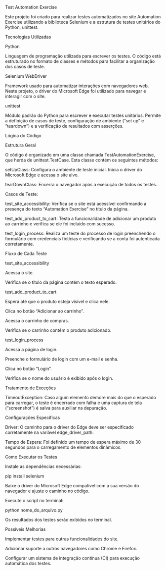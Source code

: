 Test Automation Exercise

Este projeto foi criado para realizar testes automatizados no site Automation Exercise utilizando a biblioteca Selenium e a estrutura de testes unitários do Python, unittest.

Tecnologias Utilizadas

Python

Linguagem de programação utilizada para escrever os testes. O código está estruturado no formato de classes e métodos para facilitar a organização dos casos de teste.

Selenium WebDriver

Framework usado para automatizar interações com navegadores web. Neste projeto, o driver do Microsoft Edge foi utilizado para navegar e interagir com o site.

unittest

Módulo padrão do Python para escrever e executar testes unitários. Permite a definição de casos de teste, configuração de ambiente (“set up” e “teardown”) e a verificação de resultados com asserções.

Lógica do Código

Estrutura Geral

O código é organizado em uma classe chamada TestAutomationExercise, que herda de unittest.TestCase. Esta classe contém os seguintes métodos:

setUpClass: Configura o ambiente de teste inicial. Inicia o driver do Microsoft Edge e acessa o site alvo.

tearDownClass: Encerra o navegador após a execução de todos os testes.

Casos de Teste:

test_site_accessibility: Verifica se o site está acessível confirmando a presença do texto “Automation Exercise” no título da página.

test_add_product_to_cart: Testa a funcionalidade de adicionar um produto ao carrinho e verifica se ele foi incluído com sucesso.

test_login_process: Realiza um teste do processo de login preenchendo o formulário com credenciais fictícias e verificando se a conta foi autenticada corretamente.

Fluxo de Cada Teste

test_site_accessibility

Acessa o site.

Verifica se o título da página contém o texto esperado.

test_add_product_to_cart

Espera até que o produto esteja visível e clica nele.

Clica no botão “Adicionar ao carrinho”.

Acessa o carrinho de compras.

Verifica se o carrinho contém o produto adicionado.

test_login_process

Acessa a página de login.

Preenche o formulário de login com um e-mail e senha.

Clica no botão “Login”.

Verifica se o nome do usuário é exibido após o login.

Tratamento de Exceções

TimeoutException: Caso algum elemento demore mais do que o esperado para carregar, o teste é encerrado com falha e uma captura de tela (“screenshot”) é salva para auxiliar na depuração.

Configurações Específicas

Driver: O caminho para o driver do Edge deve ser especificado corretamente na variável edge_driver_path.

Tempo de Espera: Foi definido um tempo de espera máximo de 30 segundos para o carregamento de elementos dinâmicos.

Como Executar os Testes

Instale as dependências necessárias:

pip install selenium

Baixe o driver do Microsoft Edge compatível com a sua versão do navegador e ajuste o caminho no código.

Execute o script no terminal:

python nome_do_arquivo.py

Os resultados dos testes serão exibidos no terminal.

Possíveis Melhorias

Implementar testes para outras funcionalidades do site.

Adicionar suporte a outros navegadores como Chrome e Firefox.

Configurar um sistema de integração contínua (CI) para execução automática dos testes.
